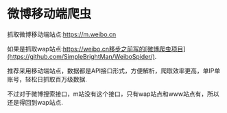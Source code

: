 # 微博移动端爬虫

抓取微博移动端站点:https://m.weibo.cn

如果是抓取wap站点:https://weibo.cn移步之前写的[微博爬虫项目](https://github.com/SimpleBrightMan/WeiboSpider/).

推荐采用移动端站点，数据都是API接口形式，方便解析，爬取效率更高，单IP单账号，轻松日抓取百万级数据.

不过对于微博搜索接口，m站没有这个接口，只有wap站点和www站点有，所以还是得回到wap站点.